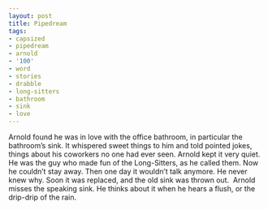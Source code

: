```yaml
---
layout: post
title: Pipedream
tags:
- capsized
- pipedream
- arnold
- '100'
- word
- stories
- drabble
- long-sitters
- bathroom
- sink
- love
---
```

Arnold found he was in love with the office bathroom, in particular the bathroom’s sink. It whispered sweet things to him and told pointed jokes, things about his coworkers no one had ever seen.
Arnold kept it very quiet. He was the guy who made fun of the Long-Sitters, as he called them. Now he couldn’t stay away. 
Then one day it wouldn’t talk anymore. He never knew why. 
Soon it was replaced, and the old sink was thrown out. 
Arnold misses the speaking sink. He thinks about it when he hears a flush, or the drip-drip of the rain.
